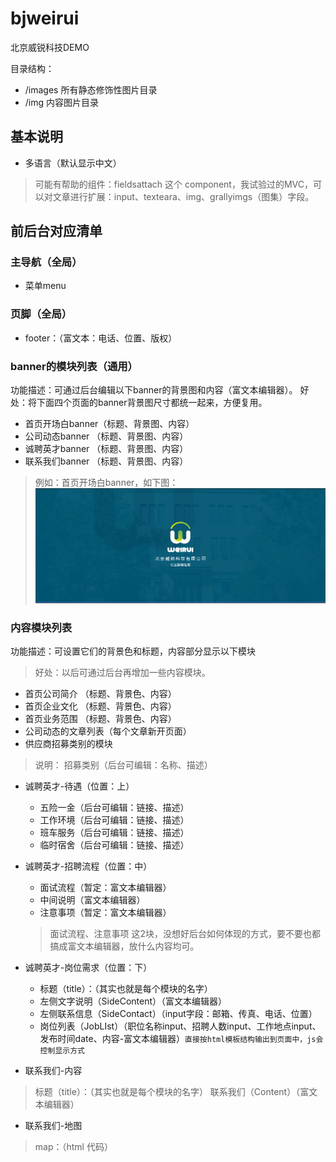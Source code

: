 # bjweirui
北京威锐科技DEMO

目录结构：
- /images 所有静态修饰性图片目录
- /img 内容图片目录

## 基本说明

- 多语言（默认显示中文）
> 可能有帮助的组件：fieldsattach 这个 component，我试验过的MVC，可以对文章进行扩展：input、texteara、img、grallyimgs（图集）字段。

## 前后台对应清单

### 主导航（全局）
- 菜单menu
### 页脚（全局）
- footer：（富文本：电话、位置、版权）


### banner的模块列表（通用）
功能描述：可通过后台编辑以下banner的背景图和内容（富文本编辑器）。
好处：将下面四个页面的banner背景图尺寸都统一起来，方便复用。
- 首页开场白banner（标题、背景图、内容） 
- 公司动态banner    （标题、背景图、内容） 
- 诚聘英才banner  （标题、背景图、内容） 
- 联系我们banner （标题、背景图、内容） 

> 例如：首页开场白banner，如下图：
> ![1](img\1.png)

### 内容模块列表
功能描述：可设置它们的背景色和标题，内容部分显示以下模块
> 好处：以后可通过后台再增加一些内容模块。


- 首页公司简介 （标题、背景色、内容） 
- 首页企业文化 （标题、背景色、内容） 
- 首页业务范围 （标题、背景色、内容） 
- 公司动态的文章列表（每个文章新开页面）
- 供应商招募类别的模块
> 说明： 招募类别（后台可编辑：名称、描述）

- 诚聘英才-待遇（位置：上）
  - 五险一金（后台可编辑：链接、描述）
  - 工作环境（后台可编辑：链接、描述）
  - 班车服务（后台可编辑：链接、描述）
  - 临时宿舍（后台可编辑：链接、描述）

- 诚聘英才-招聘流程（位置：中）
  - 面试流程（暂定：富文本编辑器）
  - 中间说明（富文本编辑器）
  - 注意事项（暂定：富文本编辑器）
  > 面试流程、注意事项 这2块，没想好后台如何体现的方式，要不要也都搞成富文本编辑器，放什么内容均可。

- 诚聘英才-岗位需求（位置：下）
  - 标题（title）：（其实也就是每个模块的名字）
  - 左侧文字说明（SideContent）（富文本编辑器）
  - 左侧联系信息（SideContact）（input字段：邮箱、传真、电话、位置）
  - 岗位列表（JobLIst）（职位名称input、招聘人数input、工作地点input、发布时间date、内容-富文本编辑器）`直接按html模板结构输出到页面中，js会控制显示方式`

- 联系我们-内容
 > 标题（title）：（其实也就是每个模块的名字）
 > 联系我们（Content）（富文本编辑器）

- 联系我们-地图
> map：（html 代码）


